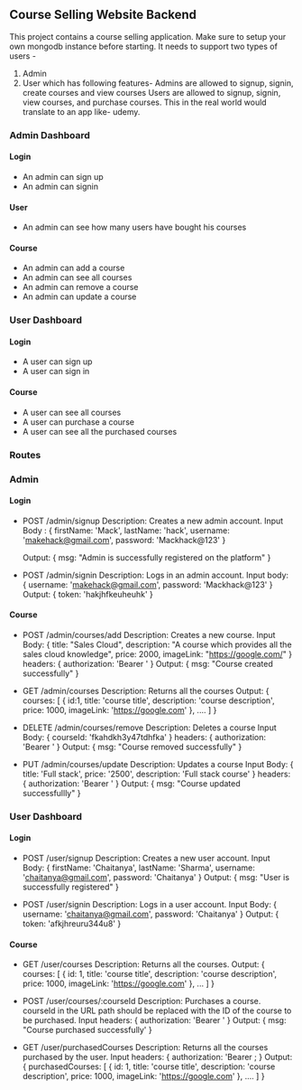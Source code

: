 ## Course Selling Website Backend
This project contains a course selling application. Make sure to setup your own mongodb instance before starting.
It needs to support two types of users -
1. Admin
2. User
which has following features-
Admins are allowed to signup, signin, create courses and view courses
Users are allowed to signup, signin, view courses, and purchase courses.
This in the real world would translate to an app like- udemy.

### Admin Dashboard

#### Login
- An admin can sign up
- An admin can signin

#### User
- An admin can see how many users have bought his courses

#### Course
- An admin can add a course
- An admin can see all courses
- An admin can remove a course
- An admin can update a course


### User Dashboard

#### Login
- A user can sign up
- A user can sign in

#### Course
- A user can see all courses
- A user can purchase a course
- A user can see all the purchased courses

### Routes

### Admin

#### Login
- POST /admin/signup
  Description: Creates a new admin account.
  Input Body : {
    firstName: 'Mack',
    lastName: 'hack',
    username: 'makehack@gmail.com',
    password: 'Mackhack@123'
  }

  Output: {
    msg: "Admin is successfully registered on the platform"
  }

- POST /admin/signin
  Description: Logs in an admin account.
  Input body: {
    username: 'makehack@gmail.com',
    password: 'Mackhack@123'
  }
  Output: {
    token: 'hakjhfkeuheuhk'
  }


#### Course
- POST /admin/courses/add
  Description: Creates a new course.
  Input Body: {
    title: "Sales Cloud",
    description: "A course which provides all the sales cloud knowledge",
    price: 2000,
    imageLink: "https://google.com/"
  }
  headers: {
    authorization: 'Bearer <your-token>'
  }
  Output: {
    msg: "Course created successfully"
  }

- GET /admin/courses
  Description: Returns all the courses
  Output: {
    courses: [
        {
            id:1,
            title: 'course title',
            description: 'course description',
            price: 1000,
            imageLink: 'https://google.com'
        }, ....
    ]
  }

- DELETE /admin/courses/remove
  Description: Deletes a course
  Input Body: {
    courseId: 'fkahdkh3y47tdhfka'
  }
  headers: {
    authorization: 'Bearer <your-token>'
  }
  Output: {
    msg: "Course removed successfully"
  }

- PUT /admin/courses/update
  Description: Updates a course
  Input Body: {
    title: 'Full stack',
    price: '2500',
    description: 'Full stack course'
  }
  headers: {
    authorization: 'Bearer <your-token>'
  }
  Output: {
    msg: "Course updated successfullly"
  }

### User Dashboard

#### Login
- POST /user/signup
  Description: Creates a new user account.
  Input Body: {
    firstName: 'Chaitanya',
    lastName: 'Sharma',
    username: 'chaitanya@gmail.com',
    password: 'Chaitanya'
  }
  Output: {
    msg: "User is successfully registered"
  }

- POST /user/signin
  Description: Logs in a user account.
  Input Body: {
    username: 'chaitanya@gmail.com',
    password: 'Chaitanya'
  }
  Output: {
    token: 'afkjhreuru344u8'
  }
  
#### Course
- GET /user/courses
  Description: Returns all the courses.
  Output: {
    courses: [
        {
            id: 1,
            title: 'course title',
            description: 'course description',
            price: 1000,
            imageLink: 'https://google.com'
        }, ...
    ]
  }
- POST /user/courses/:courseId
  Description: Purchases a course. courseId in the URL path should be replaced with the ID of the course to be purchased.
  Input headers: {
    authorization: 'Bearer <your-token>'
  }
  Output: {
    msg: "Course purchased successfully'
  }

- GET /user/purchasedCourses
  Description: Returns all the courses purchased by the user.
  Input headers: {
    authorization: 'Bearer <your-token>;
  }
  Output: {
    purchasedCourses: [
        {
            id: 1, 
            title: 'course title',
            description: 'course description',
            price: 1000,
            imageLink: 'https://google.com'
        }, ....
    ]
  }